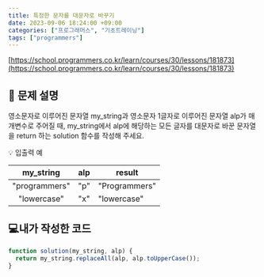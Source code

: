 ```yaml
---
title: 특정한 문자를 대문자로 바꾸기
date: 2023-09-06 18:24:00 +09:00
categories: ["프로그래머스", "기초트레이닝"]
tags: ["programmers"]
---
```


[https://school.programmers.co.kr/learn/courses/30/lessons/181873](https://school.programmers.co.kr/learn/courses/30/lessons/181873)

## 📔 문제 설명

영소문자로 이루어진 문자열 my_string과 영소문자 1글자로 이루어진 문자열 alp가 매개변수로 주어질 때, my_string에서 alp에 해당하는 모든 글자를 대문자로 바꾼 문자열을 return 하는 solution 함수를 작성해 주세요.

💡 입출력 예

|   my_string   | alp | result        |
| :-----------: | :-: | ------------- |
| "programmers" | "p" | "Programmers" |
|  "lowercase"  | "x" | "lowercase"   |

## 💻내가 작성한 코드

```js
function solution(my_string, alp) {
  return my_string.replaceAll(alp, alp.toUpperCase());
}
```
